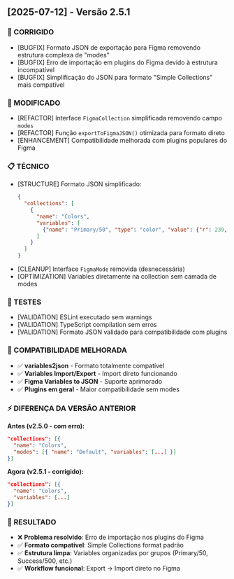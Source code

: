 ## [2025-07-12] - Versão 2.5.1

### 🐛 CORRIGIDO
- [BUGFIX] Formato JSON de exportação para Figma removendo estrutura complexa de "modes"
- [BUGFIX] Erro de importação em plugins do Figma devido à estrutura incompatível
- [BUGFIX] Simplificação do JSON para formato "Simple Collections" mais compatível

### 🔄 MODIFICADO
- [REFACTOR] Interface `FigmaCollection` simplificada removendo campo `modes`
- [REFACTOR] Função `exportToFigmaJSON()` otimizada para formato direto
- [ENHANCEMENT] Compatibilidade melhorada com plugins populares do Figma

### 📋 TÉCNICO
- [STRUCTURE] Formato JSON simplificado:
  ```json
  {
    "collections": [
      {
        "name": "Colors",
        "variables": [
          {"name": "Primary/50", "type": "color", "value": {"r": 239, "g": 246, "b": 255, "a": 1}}
        ]
      }
    ]
  }
  ```
- [CLEANUP] Interface `FigmaMode` removida (desnecessária)
- [OPTIMIZATION] Variables diretamente na collection sem camada de modes

### 🧪 TESTES
- [VALIDATION] ESLint executado sem warnings
- [VALIDATION] TypeScript compilation sem erros
- [VALIDATION] Formato JSON validado para compatibilidade com plugins

### 🎯 COMPATIBILIDADE MELHORADA
- ✅ **variables2json** - Formato totalmente compatível
- ✅ **Variables Import/Export** - Import direto funcionando
- ✅ **Figma Variables to JSON** - Suporte aprimorado
- ✅ **Plugins em geral** - Maior compatibilidade sem modes

### ⚡ DIFERENÇA DA VERSÃO ANTERIOR
**Antes (v2.5.0 - com erro):**
```json
"collections": [{
  "name": "Colors",
  "modes": [{ "name": "Default", "variables": [...] }]
}]
```

**Agora (v2.5.1 - corrigido):**
```json
"collections": [{
  "name": "Colors", 
  "variables": [...]
}]
```

### 📄 RESULTADO
- ❌ **Problema resolvido**: Erro de importação nos plugins do Figma
- ✅ **Formato compatível**: Simple Collections format padrão
- ✅ **Estrutura limpa**: Variables organizadas por grupos (Primary/50, Success/500, etc.)
- ✅ **Workflow funcional**: Export → Import direto no Figma